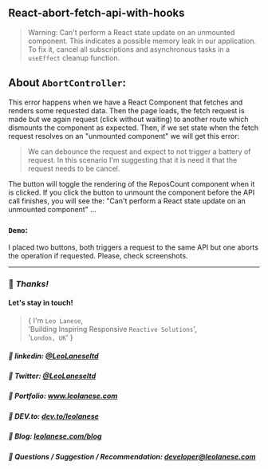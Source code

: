## React-abort-fetch-api-with-hooks

> Warning: Can't perform a React state update on an unmounted component. This indicates a possible memory leak in our application. To fix it, cancel all subscriptions and asynchronous tasks in a `useEffect` cleanup function.

## About `AbortController`:

This error happens when we have a React Component that fetches and renders some requested data. Then the page loads, the fetch request is made but we again request (click without waiting) to another route which dismounts the component as expected. Then, if we set state when the fetch request resolves on an "unmounted component" we will get this error:

> We can debounce the request and expect to not trigger a battery of request. In this scenario I'm suggesting that it is need it that the request needs to be cancel.

The button will toggle the rendering of the ReposCount component when it is clicked. If you click the button to unmount the component before the API call finishes, you will see the: "Can't perform a React state update on an unmounted component" ... 

### `Demo`:
I placed two buttons, both triggers a request to the same API but one aborts the operation if requested. Please, check screenshots.


---
### :100: <i>Thanks!</i>
#### Let's stay in touch!

> { I'm `Leo Lanese`,<br>
   'Building Inspiring Responsive `Reactive Solutions`',<br>
   '`London, UK`' }<br>

##### :radio_button: linkedin: <a href="https://www.linkedin.com/in/leolanese/" target="_blank">@LeoLaneseltd</a>
##### :radio_button: Twitter: <a href="https://twitter.com/LeoLaneseltd" target="_blank">@LeoLaneseltd</a>
##### :radio_button: Portfolio: <a href="https://www.leolanese.com" target="_blank">www.leolanese.com</a>
##### :radio_button: DEV.to: <a href="https://www.dev.to/leolanese" target="_blank">dev.to/leolanese</a>
##### :radio_button: Blog: <a href="https://www.leolanese.com/blog" target="_blank">leolanese.com/blog</a>
##### :radio_button: Questions / Suggestion / Recommendation: developer@leolanese.com


